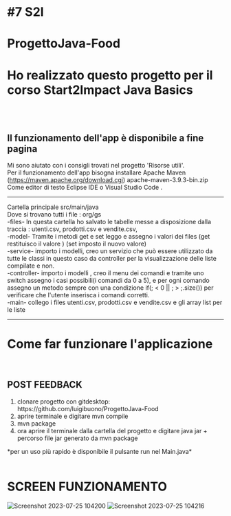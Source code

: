 <h1><strong>#7 S2I</strong></h1>

# ProgettoJava-Food

<h1> Ho realizzato questo progetto per il corso Start2Impact Java Basics </h1>
<br><br>
<h2>Il funzionamento dell'app è disponibile a fine pagina </h2>

Mi sono aiutato con i consigli trovati nel progetto 'Risorse utili'. <br>
Per il funzionamento dell'app bisogna installare  Apache Maven (https://maven.apache.org/download.cgi) apache-maven-3.9.3-bin.zip <br>
Come editor di testo Eclipse IDE o Visual Studio Code . <br>

<hr>

Cartella principale src/main/java <br>
Dove si trovano tutti i file : org/gs <br>
-files- In questa cartella ho salvato le tabelle messe a disposizione dalla traccia :  utenti.csv, prodotti.csv e vendite.csv, <br>
-model- Tramite i metodi get e set leggo e assegno i valori dei files (get restituisco il valore ) (set imposto il nuovo valore) <br>
-service- importo i modelli, creo un servizio che può essere utilizzato da tutte le classi in questo caso da controller per la visualizzazione delle liste compilate e non. <br>
-controller- importo i modelli , creo il menu dei comandi e tramite uno switch assegno i casi possibili(i comandi da 0 a 5), e per ogni comando  <br>
assegno un metodo sempre con una condizione if(; < 0 || ; > ;.size()) per verificare che l'utente inserisca i comandi corretti. <br>
-main- collego i files utenti.csv, prodotti.csv e vendite.csv e gli array list per le liste <br>

<hr>


<h1> Come far funzionare l'applicazione</h1> <br> <h2>POST FEEDBACK</h2>
<ol>
  <li> clonare progetto con gitdesktop: https://github.com/luigibuono/ProgettoJava-Food</li>
  <li> aprire terminale e digitare mvn compile </li>
  <li> mvn package </li>
  <li> ora aprire il terminale dalla cartella del progetto e digitare java jar + percorso file jar generato da mvn package</li>


</ol>
*per un uso più rapido è disponibile il pulsante run nel Main.java* <br>
<br>
<h1> SCREEN FUNZIONAMENTO</h1>

![Screenshot 2023-07-25 104200](https://github.com/luigibuono/ProgettoJava-Food/assets/128727133/3fa7f1b9-a743-4899-9234-82ba5f498c0a)
![Screenshot 2023-07-25 104216](https://github.com/luigibuono/ProgettoJava-Food/assets/128727133/c712d9a2-1b73-4705-953d-16f7a720e0dc)

